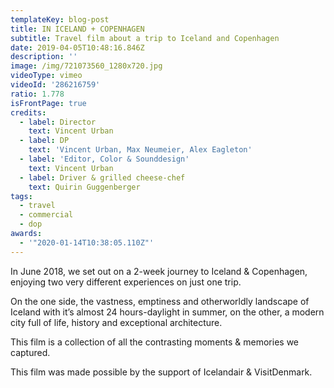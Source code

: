 ```yaml
---
templateKey: blog-post
title: IN ICELAND + COPENHAGEN
subtitle: Travel film about a trip to Iceland and Copenhagen
date: 2019-04-05T10:48:16.846Z
description: ''
image: /img/721073560_1280x720.jpg
videoType: vimeo
videoId: '286216759'
ratio: 1.778
isFrontPage: true
credits:
  - label: Director
    text: Vincent Urban
  - label: DP
    text: 'Vincent Urban, Max Neumeier, Alex Eagleton'
  - label: 'Editor, Color & Sounddesign'
    text: Vincent Urban
  - label: Driver & grilled cheese-chef
    text: Quirin Guggenberger
tags:
  - travel
  - commercial
  - dop
awards:
  - '"2020-01-14T10:38:05.110Z"'
---
```

In June 2018, we set out on a 2-week journey to Iceland & Copenhagen, enjoying two very different experiences on just one trip.

On the one side, the vastness, emptiness and otherworldly landscape of Iceland with it’s almost 24 hours-daylight in summer, on the other, a modern city full of life, history and exceptional architecture.

This film is a collection of all the contrasting moments & memories we captured.

This film was made possible by the support of Icelandair & VisitDenmark.

